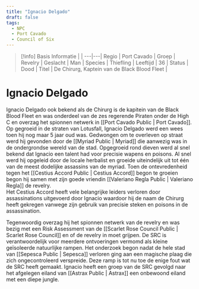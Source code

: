 ```yaml
---
title: "Ignacio Delgado"
draft: false
tags:
  - NPC
  - Port Cavado
  - Council of Six
---
```

 
> [!info]
> Basis Informatie |   |
> ---|---|
> Regio | Port Cavado |
> Groep | Revelry |
> Geslacht | Man |
> Species | Thiefling |
> Leeftijd | 36 |
> Status | Dood |
> Titel | De Chirurg, Kaptein van de Black Blood Fleet |

# Ignacio Delgado
Ignacio Delgado ook bekend als de Chirurg is de kapitein van de Black Blood Fleet en was onderdeel van de zes regerende Piraten onder de High C en overzag het spionnen netwerk in [[Port Cavado Public | Port Cavado]]. Op gegroeid in de straten van Lotusfall, Ignacio Delgado werd een wees toen hij nog maar 5 jaar oud was. Gedwongen om te overleven op straat werd hij gevonden door de [[Myriad Public | Myriad]] die aanwezig was in de ondergrondse wereld van de stad. Opgegroeid rond dieven werd al snel bekend dat Ignacio een talent had voor precisie wapens en poisons. Al snel werd hij opgeleid door de locale herbalist en groeide uiteindelijk uit tot één van de meest dodelijke assassins van de myriad. Toen de ontevredenheid tegen het [[Cestius Accord Public | Cestius Accord]] begon te groeien begon hij samen met zijn goede vriendin [[Valeriano Regla Public | Valeriano Regla]] de revelry.  
Het Cestius Accord heeft vele belangrijke leiders verloren door assassinations uitgevoerd door Ignacio waardoor hij de naam de Chirurg heeft gekregen vanwege zijn gebruik van precisie steken en poisons in de assassination.

Tegenwoordig overzag hij het spionnen netwerk van de revelry en was bezig met een Risk Assessment van de [[Scarlet Rose Council Public | Scarlet Rose Council]] en of  de revelry in moet grijpen. De SRC is verantwoordelijk voor meerdere ontvoeringen vermomd als kleine geïsoleerde natuurlijke rampen. Het onderzoek begon nadat de hele stad van [[Sepesca Public | Sepesca]] verloren ging aan een magische plaag die zich ongecontroleerd verspreide. Deze ramp is tot nu toe de enige fout wat de SRC heeft gemaakt. Ignacio heeft een groep van de SRC gevolgd naar het afgelegen eiland van [[Astrax Public | Astrax]] een onbewoond eiland met een diepe jungle.